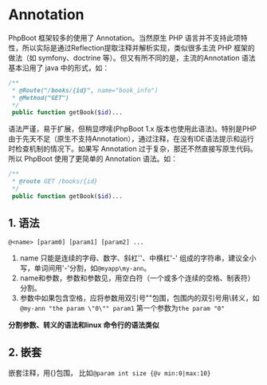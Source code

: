 # Annotation

PhpBoot 框架较多的使用了 Annotation。当然原生 PHP 语言并不支持此项特性，所以实际是通过Reflection提取注释并解析实现，类似很多主流 PHP 框架的做法（如 symfony、doctrine 等）。但又有所不同的是，主流的Annotation 语法基本沿用了 java 中的形式，如：

```php
/**
 * @Route("/books/{id}", name="book_info")
 * @Method("GET")
 */
 public function getBook($id)...
```
语法严谨，易于扩展，但稍显啰嗦(PhpBoot 1.x 版本也使用此语法)。特别是PHP 由于先天不足（原生不支持Annotation），通过注释，在没有IDE语法提示和运行时检查机制的情况下。如果写 Annotation 过于复杂，那还不然直接写原生代码。所以 PhpBoot 使用了更简单的 Annotation 语法。如：

```php
/**
 * @route GET /books/{id}
 */
 public function getBook($id)...

```

## 1. 语法

```@<name> [param0] [param1] [param2] ...```

1. name 只能是连续的字母、数字、斜杠'\'、中横杠'-' 组成的字符串，建议全小写，单词间用'-'分割，如```@myapp\my-ann```。
2. name和参数，参数和参数见，用空白符（一个或多个连续的空格、制表符）分割。
3. 参数中如果包含空格，应将参数用双引号""包围，包围内的双引号用\转义，如 ```@my-ann "the param \"0\"" param1``` 第一个参数为```the param "0"```

**分割参数、转义的语法和linux 命令行的语法类似**

## 2. 嵌套

嵌套注释，用{}包围， 比如```@param int size {@v min:0|max:10}```






